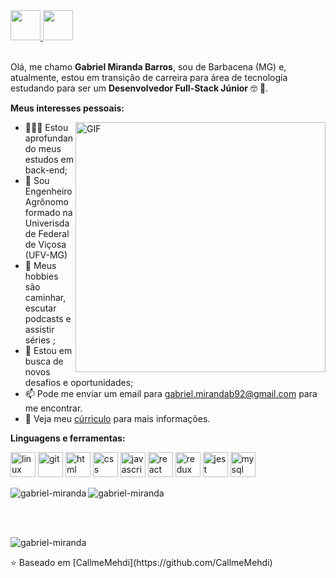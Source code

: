 <a href="https://www.linkedin.com/in/gabrielmirandab/" target="_blank">
  <img src="https://cdn.iconscout.com/icon/free/png-64/linkedin-3089482-2567434.png" width="48px" height="48px">
</a> 

<a href="https://github.com/gabrielmirandaBR" target="_blank">
  <img src="https://cdn.iconscout.com/icon/free/png-64/github-3089487-2567439.png" width="48px" height="48px">
</a>

<br />
<br />

Olá, me chamo **Gabriel Miranda Barros**, sou de Barbacena (MG) e, atualmente, estou em transição de carreira para área de tecnologia estudando para ser um **Desenvolvedor Full-Stack Júnior** :nerd_face: :rocket:. 

**Meus interesses pessoais:**

  <img align="right" alt="GIF" src="https://media.giphy.com/media/13HgwGsXF0aiGY/giphy.gif" width="400px" />

- 👨🏽‍💻 Estou aprofundando meus estudos em back-end;
- 🌱 Sou Engenheiro Agrônomo formado na Univerisdade Federal de Viçosa (UFV-MG) 
- 🤔 Meus hobbies são caminhar, escutar podcasts e assistir séries ;
- 💼 Estou em busca de novos desafios e oportunidades;
- 📫 Pode me enviar um email para gabriel.mirandab92@gmail.com para me encontrar.
- 📝 Veja meu <a href="https://drive.google.com/file/d/1wRaIxfpptDjReBQRJPqjL7zHyIYpPuAB/view?usp=sharing" target="_blank">cúrriculo</a> para mais informações.


**Linguagens e ferramentas:**  

<p align="left">
  <img src="https://cdn.iconscout.com/icon/free/png-64/linux-17-570099.png" alt="linux" width="40" height="40"/> 
  <img src="https://cdn.iconscout.com/icon/free/png-64/git-225996.png" alt="git" width="40" height="40"/> 
  <img src="https://cdn.iconscout.com/icon/free/png-64/html-2752158-2284975.png" alt="html" width="40" height="40" />
  <img src="https://cdn.iconscout.com/icon/free/png-64/css-131-722685.png" alt="css" width="40" height="40"/>
  <img src="https://cdn.iconscout.com/icon/free/png-64/javascript-2752148-2284965.png" alt="javascript" width="40" height="40"/> 
  <img src="https://cdn.iconscout.com/icon/free/png-64/react-3-1175109.png" alt="react" width="40" height="40"/> 
  <img src="https://cdn.iconscout.com/icon/free/png-64/redux-3629018-3030243.png" alt="redux" width="40" height="40"/> 
  <img src="https://cdn.iconscout.com/icon/free/png-64/jest-3521517-2945020.png" alt="jest" width="40" height="40"/>
  <img src="https://cdn.iconscout.com/icon/free/png-256/mysql-3628940-3030165.png" alt="mysql" width="40" height="40"/> 
  
 
</p>

<p>
    <img align="left" src="https://github-readme-stats.vercel.app/api?username=gabrielmirandaBR&show_icons=true&theme=dark" alt="gabriel-miranda" />
</p>

<p>
    <img align="center" src="https://github-readme-stats.vercel.app/api/top-langs/?username=gabrielmirandaBR&layout=compact&theme=dark" alt="gabriel-miranda" />
</p>

<br />
<br />

<p align="left"> <img src="https://komarev.com/ghpvc/?username=gabrielmirandabR" alt="gabriel-miranda" /> </p>

<p align="left">⭐️ Baseado em [CallmeMehdi](https://github.com/CallmeMehdi)</p>

